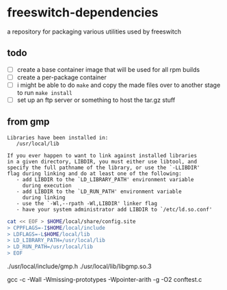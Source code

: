 # freeswitch-dependencies

a repository for packaging various utilities used by freeswitch

## todo

- [ ] create a base container image that will be used for all rpm builds
- [ ] create a per-package container
- [ ] i might be able to do `make` and copy the made files over to another stage to run `make install`
- [ ] set up an ftp server or something to host the tar.gz stuff

## from gmp
```
Libraries have been installed in:
   /usr/local/lib

If you ever happen to want to link against installed libraries
in a given directory, LIBDIR, you must either use libtool, and
specify the full pathname of the library, or use the `-LLIBDIR'
flag during linking and do at least one of the following:
   - add LIBDIR to the `LD_LIBRARY_PATH' environment variable
     during execution
   - add LIBDIR to the `LD_RUN_PATH' environment variable
     during linking
   - use the `-Wl,--rpath -Wl,LIBDIR' linker flag
   - have your system administrator add LIBDIR to `/etc/ld.so.conf'
```

```bash
cat << EOF > $HOME/local/share/config.site
> CPPFLAGS=-I$HOME/local/include
> LDFLAGS=-L$HOME/local/lib
> LD_LIBRARY_PATH=/usr/local/lib
> LD_RUN_PATH=/usr/local/lib
> EOF
```

./usr/local/include/gmp.h
./usr/local/lib/libgmp.so.3


gcc -c -Wall -Wmissing-prototypes -Wpointer-arith -g -O2 conftest.c
